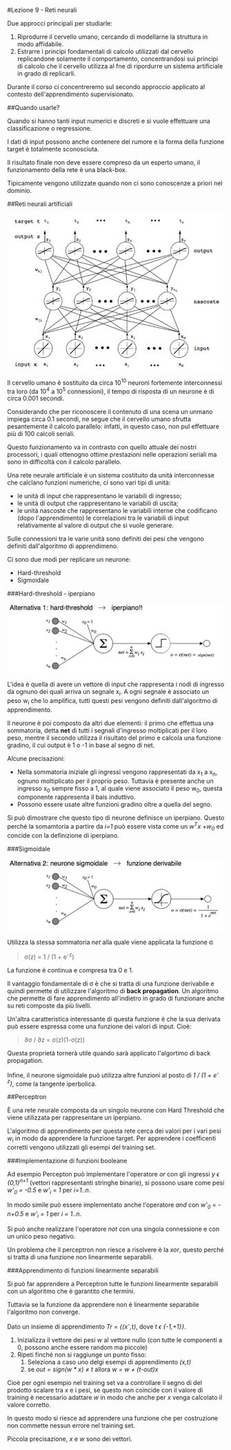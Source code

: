 #Lezione 9 - Reti neurali

Due approcci principali per studiarle:

1. Riprodurre il cervello umano, cercando di modellarne la struttura in modo affidabile.
2. Estrarre i principi fondamentali di calcolo utilizzati dal cervello replicandone solamente il comportamento, concentrandosi sui principi di calcolo che il cervello utilizza al fne di ripordurre un sistema artificiale in grado di replicarli.

Durante il corso ci concentreremo sul secondo approccio applicato al contesto dell'apprendimento supervisionato.

##Quando usarle?

Quando si hanno tanti input numerici e discreti e si vuole effettuare una classificazione o regressione.

I dati di input possono anche contenere del rumore e la forma della funzione target è totalmente sconosciuta.

Il risultato finale non deve essere compreso da un esperto umano, il funzionamento della rete è una black-box.

Tipicamente vengono utilizzate quando non ci sono conoscenze a priori nel dominio.

##Reti neurali artificiali

![](./immagini/l9-rete.png)

Il cervello umano è sostituito da circa 10<sup>10</sup> neuroni fortemente interconnessi tra loro (da 10<sup>4</sup> a 10<sup>5</sup> connessioni), il tempo di risposta di un neurone è di circa 0.001 secondi.

Considerando che per riconoscere il contenuto di una scena un unmano impiega circa 0.1 secondi, ne segue che il cervello umano sfrutta pesantemente il calcolo parallelo: infatti, in questo caso, non pul effettuare più di 100 calcoli seriali.

Questo funzionamento va in contrasto con quello attuale dei nostri processori, i quali ottenogno ottime prestazioni nelle operazioni seriali ma sono in difficoltà con il calcolo parallelo.

Una rete neurale artificiale è un sistema costituito da unità interconnesse che calclano funzioni numeriche, ci sono vari tipi di unità:

- le unità di input che rappresentano le variabili di ingresso;
- le unità di output che rappresentano le variabili di uscita;
- le unità nascoste che rappresentano le variabili interne che codificano (dopo l'apprendimento) le correlazioni tra le variabili di input relativamente al valore di output che si vuole generare.

Sulle connessioni tra le varie unità sono definiti dei pesi che vengono definiti dall'algoritmo di apprendimeno.

Ci sono due modi per replicare un neurone:

- Hard-threshold
- Sigmoidale

###Hard-threshold - iperpiano

![](./immagini/l9-threshold.png)

L'idea è quella di avere un vettore di input che rappresenta i nodi di ingresso da ognuno dei quali  arriva un segnale x<sub>i</sub>. A ogni segnale è associato un peso w<sub>i</sub> che lo amplifica, tutti questi pesi vengono definiti dall'algoritmo di apprendimento.

Il neurone è poi composto da altri due elementi: il primo che effettua una sommatoria, detta **net** di tutti i segnali d'ingresso moltiplicati per il loro peso, mentre il secondo utilizza il risultato del primo e calcola una funzione gradino, il cui output è 1 o -1 in base al segno di net.

Alcune precisazioni:

- Nella sommatoria iniziale gli ingressi vengono rappresentati da x<sub>1</sub> a x<sub>n</sub>, ognuno moltiplicato per il proprio peso. Tuttavia è presente anche un ingresso x<sub>0</sub> sempre fisso a 1, al quale viene associato il peso w<sub>0</sub>, questa componente rappresenta il bais induttivo.
- Possono essere usate altre funzioni gradino oltre a quella del segno.

Si può dimostrare che questo tipo di neurone definisce un iperpiano.
Questo perché la somamtoria a partire da *i=1* può essere vista come un *w<sup>T</sup>x +w<sub>0</sub>* ed concide con la definizione di iperpiano.

###Sigmoidale

![](./immagini/l9-sigmoidale.png)

Utilizza la stessa sommatoria *net* alla quale viene applicata la funzione σ.

> σ(z) = 1 / (1 + e<sup>-z</sup>)

La funzione è continua e compresa tra 0 e 1.

Il vantaggio fondamentale di σ è che si tratta di una funzione derivabile e quindi permette di utilizzare l'algoritmo di **back propagation**. Un algoritmo che permette di fare apprendimento all'indietro in grado di funzionare anche su reti composte da più livelli.

Un'altra caratteristica interessante di questa funzione è che la sua derivata può essere espressa come una funzione dei valori di input. 
Cioè:

> ∂σ / ∂z = σ(z)(1-σ(z))

Questa proprietà tornerà utile quando sarà applicato l'algortimo di back propagation.

Infine, il neurone sigmoidale può utilizza altre funzioni al posto di *1 / (1 + e<sup>-z</sup>)*, come la tangente iperbolica.

##Perceptron

È una rete neurale composta da un singolo neurone con Hard Threshold che viene utilizzata per rappresentare un iperpiano.

L'algoritmo di apprendimento per questa rete cerca dei valori per i vari pesi *w<sub>i</sub>* in modo da apprendere la funzione target.
Per apprendere i coefficenti corretti vengono utilizzati gli esempi del training set.

###Implementazione di funzioni booleane

Ad esempio Percepton può implementare l'operatore *or* con gli ingressi *y ϵ {0,1}<sup>n+1</sup>* (vettori rappresentanti stringhe binarie), si possono usare come pesi *w'<sub>0</sub> = -0.5* e *w'<sub>i</sub> = 1* per *i=1..n*.

In modo simile può essere implementato anche l'operatore *and* con *w'<sub>0</sub> = -n+0.5* e *w'<sub>i</sub> = 1* per *i = 1..n*.

Si può anche realizzare l'operatore *not* con una singola connessione e con un unico peso negativo.

Un problema che il perceptron non riesce a risolvere è la *xor*, questo perché si tratta di una funzione non linearmente separabili.

###Apprendimento di funzioni linearmente separabili

Si può far apprendere a Perceptron tutte le funzioni linearmente separabili con un algoritmo che è garantito che termini.

Tuttavia se la funzione da apprendere non è linearmente separabile l'algoritmo non converge.

Dato un insieme di apprendimento *Tr = {(x<sup>-</sup>,t)*, dove *t ϵ {-1,+1}}*.

1. Inizializza il vettore dei pesi *w* al vettore nullo (con tutte le componenti a 0, possono anche essere random ma piccole)
2. Ripeti finché non si raggiunge un punto fisso:
    1. Seleziona a caso uno delgi esempi di apprendimento *(x,t)*
    2. se _out = sign(w * x) ≠ t_ allora *w = w + (t-out)x*

Cioè per ogni esempio nel training set va a controllare il segno di del prodotto scalare tra *x* e i pesi, se questo non coincide con il valore di training è necessario adattare *w* in modo che anche per *x* venga calcolato il valore corretto.

In questo modo si riesce ad apprendere una funzione che per costruzione non commette nessun errore nel training set.

Piccola precisazione, *x* e *w* sono dei vettori.